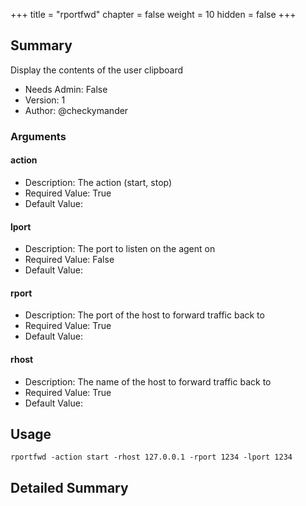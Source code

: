 +++
title = "rportfwd"
chapter = false
weight = 10
hidden = false
+++

## Summary
Display the contents of the user clipboard
  
- Needs Admin: False  
- Version: 1  
- Author: @checkymander  

### Arguments

#### action

- Description: The action (start, stop)
- Required Value: True  
- Default Value: 

#### lport

- Description: The port to listen on the agent on
- Required Value: False  
- Default Value: 

#### rport

- Description: The port of the host to forward traffic back to
- Required Value: True  
- Default Value: 

#### rhost

- Description: The name of the host to forward traffic back to
- Required Value: True  
- Default Value: 

## Usage

```
rportfwd -action start -rhost 127.0.0.1 -rport 1234 -lport 1234
```


## Detailed Summary
